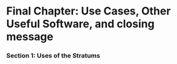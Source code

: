 # **Final Chapter: Use Cases, Other Useful Software, and closing message**
### Section 1: Uses of the Stratums
